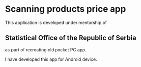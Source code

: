 # Scanning products price app

This application is developed under mentorship of 
## Statistical Office of the Republic of Serbia 
as part of recreating old pocket PC app.

I have developed this app for Android device.

